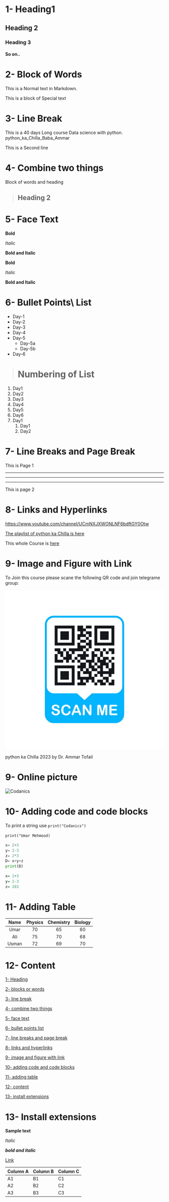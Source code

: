 # 1- Heading1
## Heading 2
### Heading 3
#### So on..

# 2- Block of Words
This is a Normal text in Markdown.

This is a block of Special text

# 3- Line Break
This is a 40 days Long course Data science with python.\
python_ka_Chilla_Baba_Ammar

This is a Second line
 
 # 4- Combine two things

 Block of words and heading
 > ## Heading 2

 # 5- Face Text

 **Bold** 
 
 *Italic*

 **Bold and Italic**

 __Bold__

 _Italic_

 __Bold and Italic__

 # 6- Bullet Points\ List

- Day-1
- Day-2
- Day-3
- Day-4
- Day-5
    - Day-5a
    - Day-5b
- Day-6
  
> # Numbering of List

 1. Day1
 2. Day2
 3. Day3
 4. Day4
 5. Day5
 6. Day6 
 7. Day1
    1. Day1
    2. Day2

# 7- Line Breaks and Page Break

This is Page 1

_____
***
---

This is page 2

# 8- Links and Hyperlinks

<https://www.youtube.com/channel/UCmNXJXWONLNF6bdftGY0Otw>


[The playlist of python ka Chilla is here](https://www.youtube.com/channel/UCmNXJXWONLNF6bdftGY0Otw)

[Codanics]: https://www.youtube.com/channel/UCmNXJXWONLNF6bdftGY0Otw


This whole Course is [here][Codanics] 

# 9- Image and Figure with Link

To Join this course please scane the following QR code and join telegrame group:

![QR](QR.jpg)

<!--This is the follow completly python course -->

python ka Chilla 2023 by Dr. Ammar Tofail

# 9- Online picture


![Codanics](https://www.google.com/search?q=codanics+link&sxsrf=APwXEdcuUmQAbSmytN050PNl3afpSAJNjw:1682079175406&source=lnms&tbm=isch&sa=X&ved=2ahUKEwintu-d-br-AhWMgv0HHexoD8UQ_AUoAXoECAEQAw&biw=1024&bih=568&dpr=1#imgrc=GRjVtCcWAILqOM)


# 10- Adding code and code blocks

To print a string use `print("Codanics")`


`print("Umar Mehmood)`


```python
x= 2+3
y= 2-3
z= 2*3
D= x+y+z
print(D)
```


```R
x= 2+3
y= 2-3
z= 283
```

# 11- Adding Table

| Name | Physics | Chemistry | Biology |
| :-----: | :-----: | :----: | :----: |
| Umar | 70 | 65 | 60 |
| Ali | 75 | 70 | 68 |
| Usman | 72 | 69 | 70 |

# 12- Content

[1- Heading](#1--heading1)

[2- blocks or words](#2--block-of-words)

[3- line break](#3--line-break)

[4- combine two things](#4--combine-two-things)

[5- face text](#5--face-text)

[6- bullet points list](#6--bullet-points-list)

[7- line breaks and page break](#7--line-breaks-and-page-break)

[8- links and hyperlinks](#8--links-and-hyperlinks)

[9- image and figure with link](#9--image-and-figure-with-link)

[10- adding code and code blocks](#10--adding-code-and-code-blocks)

[11- adding table](#11--adding-table)

[12- content](#12--content)

[13- install extensions](#13--install-extensions)

# 13- Install extensions

**Sample text**

_Italic_

**_bold and italic_**

[Link](https://www.youtube.com/channel/UCmNXJXWONLNF6bdftGY0Otw)


Column A | Column B | Column C
---------|----------|---------
 A1 | B1 | C1
 A2 | B2 | C2
 A3 | B3 | C3  